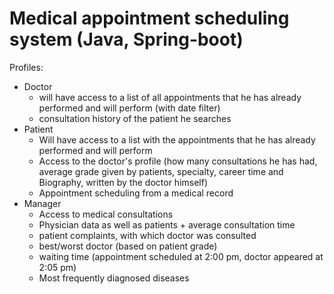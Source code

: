 # Medical appointment scheduling system (Java, Spring-boot)
Profiles:
  - Doctor
    - will have access to a list of all appointments that he has already performed and will perform (with date filter)
    - consultation history of the patient he searches
  - Patient
    - Will have access to a list with the appointments that he has already performed and will perform
    - Access to the doctor's profile (how many consultations he has had, average grade given by patients, specialty, career time and Biography, written by the doctor himself)
    - Appointment scheduling from a medical record
  - Manager
    - Access to medical consultations
    - Physician data as well as patients + average consultation time
    - patient complaints, with which doctor was consulted
    - best/worst doctor (based on patient grade)
    - waiting time (appointment scheduled at 2:00 pm, doctor appeared at 2:05 pm)
    - Most frequently diagnosed diseases
